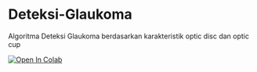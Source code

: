 # Deteksi-Glaukoma
Algoritma Deteksi Glaukoma berdasarkan karakteristik optic disc dan optic cup

[![Open In Colab](https://colab.research.google.com/assets/colab-badge.svg)](https://colab.research.google.com/github/anasnafis77/Deteksi-Glaukoma/blob/main/Kode/Deteksi%20Glaukoma.ipynb#scrollTo=00PZZrqMYiId)
